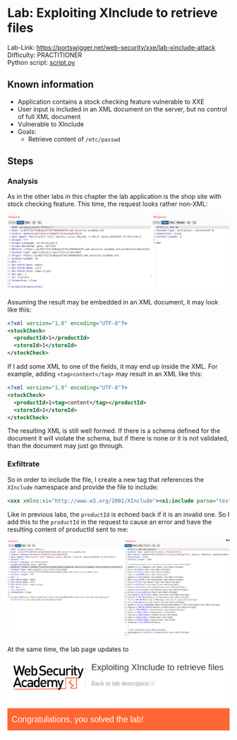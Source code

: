 # Lab: Exploiting XInclude to retrieve files

Lab-Link: <https://portswigger.net/web-security/xxe/lab-xinclude-attack>  
Difficulty: PRACTITIONER  
Python script: [script.py](script.py)  

## Known information

- Application contains a stock checking feature vulnerable to XXE
- User input is included in an XML document on the server, but no control of full XML document
- Vulnerable to XInclude
- Goals:
  - Retrieve content of `/etc/passwd`

## Steps

### Analysis

As in the other labs in this chapter the lab application is the shop site with stock checking feature. This time, the request looks rather non-XML:

![request](img/request.png)

Assuming the result may be embedded in an XML document, it may look like this:

```xml
<?xml version="1.0" encoding="UTF-8"?>
<stockCheck>
  <productId>1</productId>
  <storeId>1</storeId>
</stockCheck> 
```

If I add some XML to one of the fields, it may end up inside the XML. For example, adding `<tag>content</tag>` may result in an XML like this:

```xml
<?xml version="1.0" encoding="UTF-8"?>
<stockCheck>
  <productId>1<tag>content</tag></productId>
  <storeId>1</storeId>
</stockCheck> 
```

The resulting XML is still well formed. If there is a schema defined for the document it will violate the schema, but if there is none or it is not validated, than the document may just go through.

### Exfiltrate

So in order to include the file, I create a new tag that references the `XInclude` namespace and provide the file to include:

```xml
<xxx xmlns:xi="http://www.w3.org/2001/XInclude"><xi:include parse="text" href="file:///etc/passwd"/></xxx>
```

Like in previous labs, the `productId` is echoed back if it is an invalid one. So I add this to the `productId` in the request to cause an error and have the resulting content of productId sent to me:

![exfiltration](img/exfiltration.png)

At the same time, the lab page updates to

![success](img/success.png)
